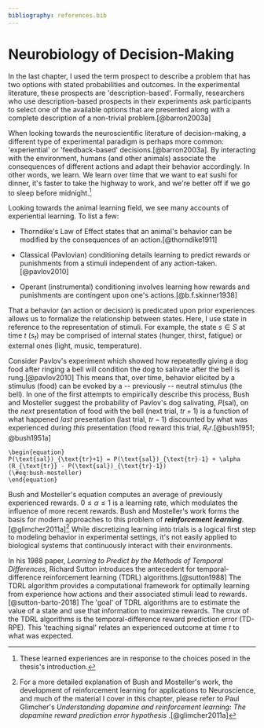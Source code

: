 ```yaml
---
bibliography: references.bib
---
```


# Neurobiology of Decision-Making

In the last chapter, I used the term prospect to describe a problem that has two options with stated probabilities and outcomes. In the experimental literature, these prospects are 'description-based'. Formally, researchers who use description-based prospects in their experiments ask participants to select one of the available options that are presented along with a complete description of a non-trivial problem.[@barron2003a]

When looking towards the neuroscientific literature of decision-making, a different type of experimental paradigm is perhaps more common: 'experiential' or 'feedback-based' decisions.[@barron2003a]. By interacting with the environment, humans (and other animals) associate the consequences of different actions and adapt their behavior accordingly. In other words, we learn. We learn over time that we want to eat sushi for dinner, it's faster to take the highway to work, and we're better off if we go to sleep before midnight.[^1]

[^1]: These learned experiences are in response to the choices posed in the thesis's introduction.

Looking towards the animal learning field, we see many accounts of experiential learning. To list a few:

-   Thorndike's Law of Effect states that an animal's behavior can be modified by the consequences of an action.[@thorndike1911]

-   Classical (Pavlovian) conditioning details learning to predict rewards or punishments from a stimuli independent of any action-taken.[@pavlov2010]

-   Operant (instrumental) conditioning involves learning how rewards and punishments are contingent upon one's actions.[@b.f.skinner1938]

That a behavior (an action or decision) is predicated upon prior experiences allows us to formalize the relationship between states. Here, I use state in reference to the representation of stimuli. For example, the state $s \in S$ at time $t$ ($s_t$) may be comprised of internal states (hunger, thirst, fatigue) or external ones (light, music, temperature).

Consider Pavlov's experiment which showed how repeatedly giving a dog food after ringing a bell will condition the dog to salivate after the bell is rung.[@pavlov2010] This means that, over time, behavior elicited by a stimulus (food) can be evoked by a -- previously -- neutral stimulus (the bell). In one of the first attempts to empirically describe this process, Bush and Mosteller suggest the probability of Pavlov's dog salivating, $P(\text{sal})$, on the *next* presentation of food with the bell (next trial, $tr+1$) is a function of what happened *last* presentation (last trial, $tr-1$) discounted by what was experienced during *this* presentation (food reward this trial, $R_tr$.[@bush1951; @bush1951a]

```{=tex}
\begin{equation}
P(\text{sal})_{\text{tr}+1} = P(\text{sal})_{\text{tr}-1} + \alpha (R_{\text{tr}} - P(\text{sal})_{\text{tr}-1})
(\#eq:bush-mosteller)
\end{equation}
```

Bush and Mosteller's equation computes an average of previously experienced rewards. $0 \leq \alpha \leq 1$ is a learning rate, which modulates the influence of more recent rewards. Bush and Mosteller's work forms the basis for modern approaches to this problem of ***reinforcement learning***.[@glimcher2011a][^2] While discretizing learning into trials is a logical first step to modeling behavior in experimental settings, it's not easily applied to biological systems that continuously interact with their environments.

[^2]: For a more detailed explanation of Bush and Mosteller's work, the development of reinforcement learning for applications to Neuroscience, and much of the material I cover in this chapter, please refer to Paul Glimcher's *Understanding dopamine and reinforcement learning: The dopamine reward prediction error hypothesis* .[@glimcher2011a]

In his 1988 paper, *Learning to Predict by the Methods of Temporal Differences*, Richard Sutton introduces the antecedent for temporal-difference reinforcement learning (TDRL) algorithms.[@sutton1988] The TDRL algorithm provides a computational framework for optimally learning from experience how actions and their associated stimuli lead to rewards. [@sutton-barto-2018] The 'goal' of TDRL algorithms are to estimate the value of a state and use that information to maximize rewards. The crux of the TDRL algorithms is the temporal-difference reward prediction error (TD-RPE). This 'teaching signal' relates an experienced outcome at time $t$ to what was expected.
